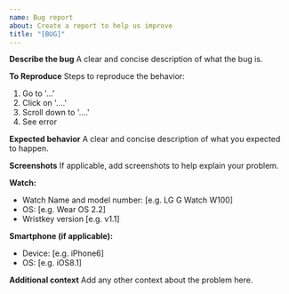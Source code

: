 ```yaml
---
name: Bug report
about: Create a report to help us improve
title: "[BUG]"
---
```


**Describe the bug**
A clear and concise description of what the bug is.

**To Reproduce**
Steps to reproduce the behavior:
1. Go to '...'
2. Click on '....'
3. Scroll down to '....'
4. See error

**Expected behavior**
A clear and concise description of what you expected to happen.

**Screenshots**
If applicable, add screenshots to help explain your problem.

**Watch:**
 - Watch Name and model number: [e.g. LG G Watch W100]
 - OS: [e.g. Wear OS 2.2]
 - Wristkey version [e.g. v1.1]

**Smartphone (if applicable):**
 - Device: [e.g. iPhone6]
 - OS: [e.g. iOS8.1]

**Additional context**
Add any other context about the problem here.
